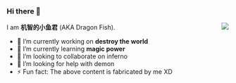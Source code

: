 ### Hi there 👋

<img align="right" src="https://github-readme-stats.vercel.app/api?username=Dragon-Fish&show_icons=1">

I am **机智的小鱼君** (AKA Dragon Fish).

- 🔭 I’m currently working on **destroy the world**
- 🌱 I’m currently learning **magic power**
- 👯 I’m looking to collaborate on inferno
- 🤔 I’m looking for help with demon
- ⚡ Fun fact: The above content is fabricated by me XD
